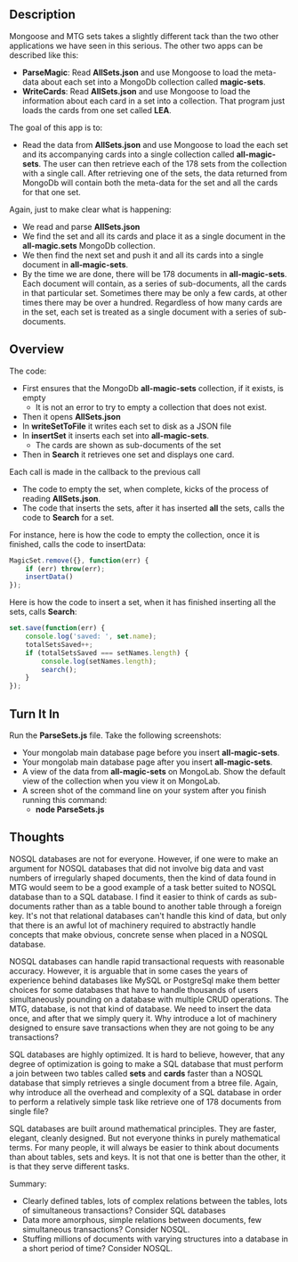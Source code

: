 ## Description

Mongoose and MTG sets takes a slightly different tack than the two other applications we have seen in this serious. The other two apps can be described like this:

- **ParseMagic**: Read **AllSets.json** and use Mongoose to load the meta-data about each  set into a MongoDb collection called **magic-sets**.
- **WriteCards**: Read **AllSets.json** and use Mongoose to load the information about each card in a set into a collection. That program just loads the cards from one set called **LEA**.

The goal of this app is to:

- Read the data from **AllSets.json** and use Mongoose to load the each set and its accompanying cards into a single collection called **all-magic-sets**. The user can then retrieve each of the 178 sets from the collection with a single call. After retrieving one of the sets, the data returned from MongoDb will contain both the meta-data for the set and all the cards for that one set. 

Again, just to make clear what is happening:

- We read and parse **AllSets.json**
- We find the set and all its cards and place it as a single document in the **all-magic.sets** MongoDb collection.
- We then find the next set and push it and all its cards into a single document in **all-magic-sets**.
- By the time we are done, there will be 178 documents in **all-magic-sets**. Each document will contain, as a series of sub-documents, all the cards in that particular set. Sometimes there may be only a few cards, at other times there may be over a hundred. Regardless of how many cards are in the set, each set is treated as a single document with a series of sub-documents.

## Overview

The code:

- First ensures that the MongoDb **all-magic-sets** collection, if it exists, is empty
    - It is not an error to try to empty a collection that does not exist.
- Then it opens **AllSets.json**
- In **writeSetToFile** it writes each set to disk as a JSON file
- In **insertSet** it inserts each set into **all-magic-sets**.
    - The cards are shown as sub-documents of the set
- Then in **Search** it retrieves one set and displays one card.

Each call is made in the callback to the previous call

- The code to empty the set, when complete, kicks of the process of reading **AllSets.json**.
- The code that inserts the sets, after it has inserted **all** the sets, calls the code to **Search** for a set.

For instance, here is how the code to empty the collection, once it is finished, calls the code to insertData:

```javascript
MagicSet.remove({}, function(err) {
	if (err) throw(err);
	insertData()
});
```

Here is how the code to insert a set, when it has finished inserting all the sets, calls **Search**: 


```javascript
set.save(function(err) {
	console.log('saved: ', set.name);
	totalSetsSaved++;
	if (totalSetsSaved === setNames.length) {
		console.log(setNames.length);
		search();
	}
});
```

## Turn It In

Run the **ParseSets.js** file. Take the following screenshots:

- Your mongolab main database page before you insert **all-magic-sets**.
- Your mongolab main database page after you insert **all-magic-sets**.
- A view of the data from **all-magic-sets** on MongoLab. Show the default view of the collection when you view it on MongoLab.
- A screen shot of the command line on your system after you finish running this command:
    - **node ParseSets.js** 


## Thoughts

NOSQL databases are not for everyone. However, if one were to make an argument for NOSQL databases that did not involve big data and vast numbers of irregularly shaped documents, then the kind of data found in MTG would seem to be a good example of a task better suited to NOSQL database than to a SQL database. I find it easier to think of cards as sub-documents rather than as a table bound to another table through a foreign key. It's not that relational databases can't handle this kind of data, but only that there is an awful lot of machinery required to abstractly handle concepts that make obvious, concrete sense when placed in a NOSQL database.

NOSQL databases can handle rapid transactional requests with reasonable accuracy. However, it is arguable that in some cases the years of experience behind databases like MySQL or PostgreSql make them better choices for some databases that have to handle thousands of users simultaneously pounding on a database with multiple CRUD operations. The MTG, database, is not that kind of database. We need to insert the data once, and after that we simply query it. Why introduce a lot of machinery designed to ensure save transactions when they are not going to be any transactions? 

SQL databases are highly optimized. It is hard to believe, however, that any degree of optimization is going to make a SQL database that must perform a join between two tables called **sets** and **cards** faster than a NOSQL database that simply retrieves a single document from a btree file. Again, why introduce all the overhead and complexity of a SQL database in order to perform a relatively simple task like retrieve one of 178 documents from single file?

SQL databases are built around mathematical principles. They are faster, elegant, cleanly designed. But not everyone thinks in purely mathematical terms. For many people, it will always be easier to think about documents than about tables, sets and keys. It is not that one is better than the other, it is that they serve different tasks.

Summary:

- Clearly defined tables, lots of complex relations between the tables, lots of simultaneous transactions? Consider SQL databases
- Data more amorphous, simple relations between documents, few simultaneous transactions? Consider NOSQL.
- Stuffing millions of documents with varying structures into a database in a short period of time? Consider NOSQL.

       

